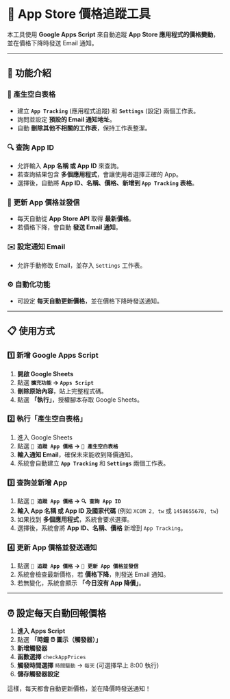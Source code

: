 # 📱 App Store 價格追蹤工具

本工具使用 **Google Apps Script** 來自動追蹤 **App Store 應用程式的價格變動**，並在價格下降時發送 Email 通知。

---

## 🚀 **功能介紹**

### 📄 **產生空白表格**
- 建立 **`App Tracking`** (應用程式追蹤) 和 **`Settings`** (設定) 兩個工作表。
- 詢問並設定 **預設的 Email 通知地址**。
- 自動 **刪除其他不相關的工作表**，保持工作表整潔。

### 🔍 **查詢 App ID**
- 允許輸入 **App 名稱 或 App ID** 來查詢。
- 若查詢結果包含 **多個應用程式**，會讓使用者選擇正確的 App。
- 選擇後，自動將 **App ID、名稱、價格、新增到 `App Tracking` 表格**。

### 🔄 **更新 App 價格並發信**
- 每天自動從 **App Store API** 取得 **最新價格**。
- 若價格下降，會自動 **發送 Email 通知**。

### ✉️ **設定通知 Email**
- 允許手動修改 Email，並存入 `Settings` 工作表。

### ⚙️ **自動化功能**
- 可設定 **每天自動更新價格**，並在價格下降時發送通知。

---

## 📋 **使用方式**

### 1️⃣ **新增 Google Apps Script**
1. **開啟 Google Sheets**
2. 點選 **`擴充功能` → `Apps Script`**
3. **刪除原始內容**，貼上完整程式碼。
4. 點選 **「執行」**，授權腳本存取 Google Sheets。

### 2️⃣ **執行「產生空白表格」**
1. 進入 Google Sheets
2. 點選 **`📱 追蹤 App 價格` → `📄 產生空白表格`**
3. **輸入通知 Email**，確保未來能收到降價通知。
4. 系統會自動建立 **`App Tracking`** 和 **`Settings`** 兩個工作表。

### 3️⃣ **查詢並新增 App**
1. 點選 **`📱 追蹤 App 價格` → `🔍 查詢 App ID`**
2. **輸入 App 名稱 或 App ID 及國家代碼** (例如 `XCOM 2, tw` 或 `1458655678, tw`)
3. 如果找到 **多個應用程式**，系統會要求選擇。
4. 選擇後，系統會將 **App ID、名稱、價格** 新增到 `App Tracking`。

### 4️⃣ **更新 App 價格並發送通知**
1. 點選 **`📱 追蹤 App 價格` → `🔄 更新 App 價格並發信`**
2. 系統會檢查最新價格，若 **價格下降**，則發送 Email 通知。
3. 若無變化，系統會顯示 **「今日沒有 App 降價」**。

---

## ⏰ **設定每天自動回報價格**
1. **進入 Apps Script**
2. 點選 **「時鐘 ⏰ 圖示（觸發器）」**
3. **新增觸發器**
4. **函數選擇** `checkAppPrices`
5. **觸發時間選擇** `時間驅動` → `每天` (可選擇早上 8:00 執行)
6. **儲存觸發器設定**

這樣，每天都會自動更新價格，並在降價時發送通知！

